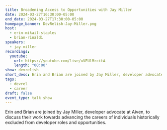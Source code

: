 ```yaml
---
title: Broadening Access to Opportunities with Jay Miller
date: 2024-03-27T16:30:00-05:00
end_date: 2024-03-27T17:30:00-05:00
homepage_banner: DevRelish-Jay-Miller.png
host: 
  - erin-mikail-staples
  - brian-rinaldi
speakers:
  - jay-miller
recordings:
  youtube:
    url: https://youtube.com/live/uVEUlMrcitA
    length: "00:00"
show: devrelish
short_desc: Erin and Brian are joined by Jay Miller, developer advocate at Aiven, to discuss their work towards advancing the careers of individuals historically excluded from developer roles and opportunities.
tags:
  - devrel
  - career
draft: false
event_type: talk show
---
```


Erin and Brian are joined by Jay Miller, developer advocate at Aiven, to discuss their work towards advancing the careers of individuals historically excluded from developer roles and opportunities.